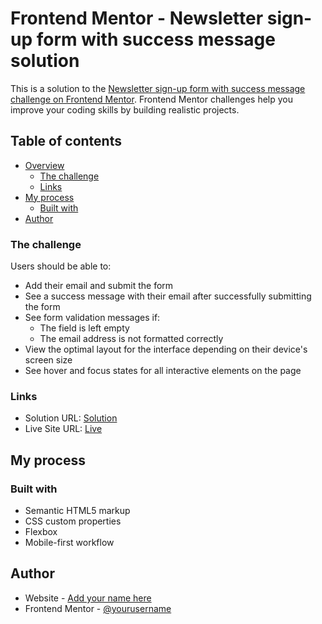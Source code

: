 # Frontend Mentor - Newsletter sign-up form with success message solution

This is a solution to the [Newsletter sign-up form with success message challenge on Frontend Mentor](https://www.frontendmentor.io/challenges/newsletter-signup-form-with-success-message-3FC1AZbNrv). Frontend Mentor challenges help you improve your coding skills by building realistic projects.

## Table of contents

- [Overview](#overview)
  - [The challenge](#the-challenge)
  - [Links](#links)
- [My process](#my-process)
  - [Built with](#built-with)
- [Author](#author)

### The challenge

Users should be able to:

- Add their email and submit the form
- See a success message with their email after successfully submitting the form
- See form validation messages if:
  - The field is left empty
  - The email address is not formatted correctly
- View the optimal layout for the interface depending on their device's screen size
- See hover and focus states for all interactive elements on the page

### Links

- Solution URL: [Solution](https://github.com/AndreiBarari/FrontendMentorProjects/tree/main/Newsletter%20Sign-up%20component#built-with)
- Live Site URL: [Live](https://andreibarari.github.io/FrontendMentorProjects/Newsletter%20Sign-up%20component/index.html)

## My process

### Built with

- Semantic HTML5 markup
- CSS custom properties
- Flexbox
- Mobile-first workflow

## Author

- Website - [Add your name here](https://github.com/AndreiBarari)
- Frontend Mentor - [@yourusername](https://www.frontendmentor.io/profile/AndreiBarari)
